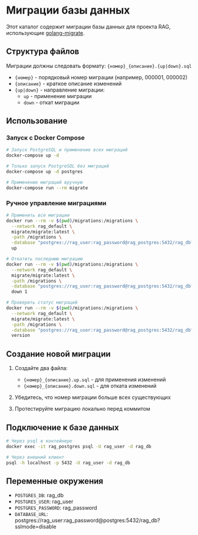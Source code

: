 # Миграции базы данных

Этот каталог содержит миграции базы данных для проекта RAG, использующие [golang-migrate](https://github.com/golang-migrate/migrate).

## Структура файлов

Миграции должны следовать формату: `{номер}_{описание}.{up|down}.sql`

- `{номер}` - порядковый номер миграции (например, 000001, 000002)
- `{описание}` - краткое описание изменений
- `{up|down}` - направление миграции:
  - `up` - применение миграции
  - `down` - откат миграции

## Использование

### Запуск с Docker Compose

```bash
# Запуск PostgreSQL и применение всех миграций
docker-compose up -d

# Только запуск PostgreSQL без миграций
docker-compose up -d postgres

# Применение миграций вручную
docker-compose run --rm migrate
```

### Ручное управление миграциями

```bash
# Применить все миграции
docker run --rm -v $(pwd)/migrations:/migrations \
  --network rag_default \
  migrate/migrate:latest \
  -path /migrations \
  -database "postgres://rag_user:rag_password@rag_postgres:5432/rag_db?sslmode=disable" \
  up

# Откатить последнюю миграцию
docker run --rm -v $(pwd)/migrations:/migrations \
  --network rag_default \
  migrate/migrate:latest \
  -path /migrations \
  -database "postgres://rag_user:rag_password@rag_postgres:5432/rag_db?sslmode=disable" \
  down 1

# Проверить статус миграций
docker run --rm -v $(pwd)/migrations:/migrations \
  --network rag_default \
  migrate/migrate:latest \
  -path /migrations \
  -database "postgres://rag_user:rag_password@rag_postgres:5432/rag_db?sslmode=disable" \
  version
```

## Создание новой миграции

1. Создайте два файла:
   - `{номер}_{описание}.up.sql` - для применения изменений
   - `{номер}_{описание}.down.sql` - для отката изменений

2. Убедитесь, что номер миграции больше всех существующих

3. Протестируйте миграцию локально перед коммитом

## Подключение к базе данных

```bash
# Через psql в контейнере
docker exec -it rag_postgres psql -U rag_user -d rag_db

# Через внешний клиент
psql -h localhost -p 5432 -U rag_user -d rag_db
```

## Переменные окружения

- `POSTGRES_DB`: rag_db
- `POSTGRES_USER`: rag_user  
- `POSTGRES_PASSWORD`: rag_password
- `DATABASE_URL`: postgres://rag_user:rag_password@postgres:5432/rag_db?sslmode=disable 
